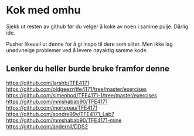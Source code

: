 # Kok med omhu

Sjekk ut resten av github før du velger å koke av noen i samme pulje. Dårlig ide.

Pusher likevell ut denne for å gi inspo til dere som sliter. Men ikke lag unødvneige problemer ved å levere nøyaktig samme kode. 

## Lenker du heller burde bruke framfor denne

https://github.com/larshb/TFE4171 \
https://github.com/oldgeezr/tfe4171/tree/master/exercises \
https://github.com/simenhod/TFE4171-1/tree/master/exercises \
https://github.com/mmshabab90/TFE4171 \
https://github.com/mortepau/TFE4171 \
https://github.com/sondre99v/TFE4171_Lab7 \
https://github.com/mmshabab90/TFE4171-mine \
https://github.com/andernil/DDS2 
